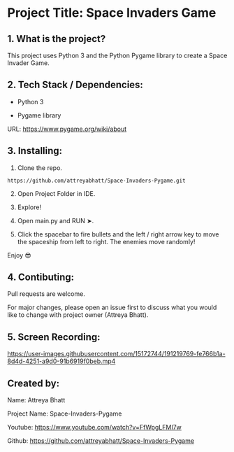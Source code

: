 # Project Title: Space Invaders Game 


## 1. What is the project?

This project uses Python 3 and the Python Pygame library to create a Space Invader Game.


## 2. Tech Stack / Dependencies:

- Python 3

- Pygame library

URL: https://www.pygame.org/wiki/about


## 3. Installing:

1. Clone the repo.

```
https://github.com/attreyabhatt/Space-Invaders-Pygame.git
```

2. Open Project Folder in IDE.

3. Explore!

4. Open main.py and RUN ➤.

5. Click the spacebar to fire bullets and the left / right arrow key to move the spaceship from left to right. The enemies move randomly!

  Enjoy 😎


## 4. Contibuting: 

Pull requests are welcome.

For major changes, please open an issue first to discuss what you would like to change with project owner (Attreya Bhatt).


## 5. Screen Recording:

https://user-images.githubusercontent.com/15172744/191219769-fe766b1a-8d4d-4251-a9d0-91b6919f0beb.mp4


## Created by:

Name: Attreya Bhatt 

Project Name: Space-Invaders-Pygame 

Youtube: https://www.youtube.com/watch?v=FfWpgLFMI7w

Github: https://github.com/attreyabhatt/Space-Invaders-Pygame
